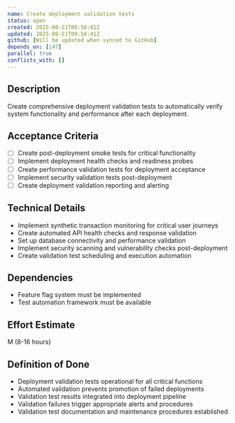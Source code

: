 ```yaml
---
name: Create deployment validation tests
status: open
created: 2025-08-21T09:58:41Z
updated: 2025-08-21T09:58:41Z
github: [Will be updated when synced to GitHub]
depends_on: [147]
parallel: true
conflicts_with: []
---
```


## Description
Create comprehensive deployment validation tests to automatically verify system functionality and performance after each deployment.

## Acceptance Criteria
- [ ] Create post-deployment smoke tests for critical functionality
- [ ] Implement deployment health checks and readiness probes
- [ ] Create performance validation tests for deployment acceptance
- [ ] Implement security validation tests post-deployment
- [ ] Create deployment validation reporting and alerting

## Technical Details
- Implement synthetic transaction monitoring for critical user journeys
- Create automated API health checks and response validation
- Set up database connectivity and performance validation
- Implement security scanning and vulnerability checks post-deployment
- Create validation test scheduling and execution automation

## Dependencies
- Feature flag system must be implemented
- Test automation framework must be available

## Effort Estimate
M (8-16 hours)

## Definition of Done
- Deployment validation tests operational for all critical functions
- Automated validation prevents promotion of failed deployments
- Validation test results integrated into deployment pipeline
- Validation failures trigger appropriate alerts and procedures
- Validation test documentation and maintenance procedures established